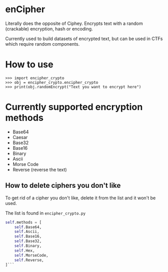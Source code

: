 # enCipher
Literally does the opposite of Ciphey. Encrypts text with a random (crackable) encryption, hash or encoding.

Currently used to build datasets of encrypted text, but can be used in CTFs which require random components. 

# How to use
```python3
>>> import encipher_crypto
>>> obj = encipher_crypto.encipher_crypto
>>> print(obj.randomEncrypt("Text you want to encrypt here")
```

# Currently supported encryption methods
* Base64
* Caesar
* Base32
* Base16
* Binary
* Ascii
* Morse Code
* Reverse (reverse the text)

## How to delete ciphers you don't like

To get rid of a cipher you don't like, delete it from the list and it won't be used.

The list is found in `encipher_crypto.py`
```python
self.methods = [
    self.Base64,
    self.Ascii,
    self.Base16,
    self.Base32,
    self.Binary,
    self.Hex,
    self.MorseCode,
    self.Reverse,
]```
